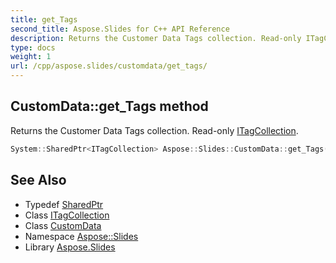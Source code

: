```yaml
---
title: get_Tags
second_title: Aspose.Slides for C++ API Reference
description: Returns the Customer Data Tags collection. Read-only ITagCollection.
type: docs
weight: 1
url: /cpp/aspose.slides/customdata/get_tags/
---
```

## CustomData::get_Tags method


Returns the Customer Data Tags collection. Read-only [ITagCollection](../../itagcollection/).

```cpp
System::SharedPtr<ITagCollection> Aspose::Slides::CustomData::get_Tags() override
```

## See Also

* Typedef [SharedPtr](../../../system/sharedptr/)
* Class [ITagCollection](../../itagcollection/)
* Class [CustomData](../)
* Namespace [Aspose::Slides](../../)
* Library [Aspose.Slides](../../../)

